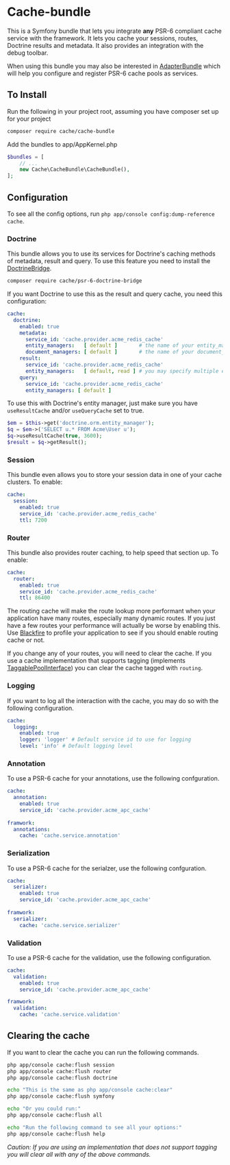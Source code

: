 # Cache-bundle 

This is a Symfony bundle that lets you integrate **any** PSR-6 compliant cache service with the framework. 
It lets you cache your sessions, routes, Doctrine results and metadata. It also provides an integration with the 
debug toolbar. 

When using this bundle you may also be interested in [AdapterBundle](adapter-bundle.md) which will help you configure 
and register PSR-6 cache pools as services.

## To Install

Run the following in your project root, assuming you have composer set up for your project

```sh
composer require cache/cache-bundle
```

Add the bundles to app/AppKernel.php

```php
$bundles = [
    // ...
    new Cache\CacheBundle\CacheBundle(),
];
```


## Configuration

To see all the config options, run `php app/console config:dump-reference cache`.

### Doctrine

This bundle allows you to use its services for Doctrine's caching methods of metadata, result and query. To use this 
feature you need to install the [DoctrineBridge]. 

```sh
composer require cache/psr-6-doctrine-bridge
```


If you want Doctrine to use this as the result and query cache, you need this configuration: 

```yaml
cache:
  doctrine:
    enabled: true
    metadata:
      service_id: 'cache.provider.acme_redis_cache'
      entity_managers:   [ default ]       # the name of your entity_manager connection
      document_managers: [ default ]       # the name of your document_manager connection
    result:
      service_id: 'cache.provider.acme_redis_cache'
      entity_managers:   [ default, read ] # you may specify multiple entity_managers
    query:
      service_id: 'cache.provider.acme_redis_cache'
      entity_managers: [ default ]
```

To use this with Doctrine's entity manager, just make sure you have `useResultCache` and/or `useQueryCache` set to true. 

```php
$em = $this->get('doctrine.orm.entity_manager');
$q = $em->('SELECT u.* FROM Acme\User u');
$q->useResultCache(true, 3600); 
$result = $q->getResult();

```

### Session

This bundle even allows you to store your session data in one of your cache clusters. To enable:

```yml
cache:
  session:
    enabled: true
    service_id: 'cache.provider.acme_redis_cache'
    ttl: 7200
```

### Router

This bundle also provides router caching, to help speed that section up. To enable:

```yml
cache:
  router:
    enabled: true
    service_id: 'cache.provider.acme_redis_cache'
    ttl: 86400
```

The routing cache will make the route lookup more performant when your application have many routes, especially many 
dynamic routes. If you just have a few routes your performance will actually be worse by enabling this. 
Use [Blackfire](https://blackfire.io/) to profile your application to see if you should enable routing cache or not. 

If you change any of your routes, you will need to clear the cache. If you use a cache implementation that supports 
tagging (implements [TaggablePoolInterface](https://github.com/php-cache/taggable-cache/blob/master/src/TaggablePoolInterface.php)) 
you can clear the cache tagged with `routing`.

### Logging

If you want to log all the interaction with the cache, you may do so with the following configuration.

```yml
cache:
  logging:
    enabled: true
    logger: 'logger' # Default service id to use for logging
    level: 'info' # Default logging level
```

### Annotation

To use a PSR-6 cache for your annotations, use the following confguration.

```yml
cache:
  annotation:
    enabled: true
    service_id: 'cache.provider.acme_apc_cache'
    
framwork:
  annotations:
    cache: 'cache.service.annotation'
```

### Serialization

To use a PSR-6 cache for the serialzer, use the following confguration. 

```yml
cache:
  serializer:
    enabled: true
    service_id: 'cache.provider.acme_apc_cache'
    
framwork:
  serializer:
    cache: 'cache.service.serializer'
```

### Validation

To use a PSR-6 cache for the validation, use the following configuration. 

```yml
cache:
  validation:
    enabled: true
    service_id: 'cache.provider.acme_apc_cache'

framwork:
  validation:
    cache: 'cache.service.validation'
```


## Clearing the cache

If you want to clear the cache you can run the following commands.

```sh
php app/console cache:flush session
php app/console cache:flush router
php app/console cache:flush doctrine

echo "This is the same as php app/console cache:clear"
php app/console cache:flush symfony 

echo "Or you could run:"
php app/console cache:flush all

echo "Run the following command to see all your options:"
php app/console cache:flush help
```

*Caution: If you are using an implementation that does not support tagging you will clear all with any of the above commands.*


[CacheAdapterBundle]:https://github.com/php-cache/cache-adapter-bundle
[DoctrineBridge]:https://github.com/php-cache/doctrine-bridge
